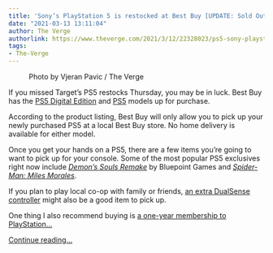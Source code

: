 ```yaml
---
title: 'Sony’s PlayStation 5 is restocked at Best Buy [UPDATE: Sold Out]'
date: "2021-03-13 13:11:04"
author: The Verge
authorlink: https://www.theverge.com/2021/3/12/22328023/ps5-sony-playstation-5-best-buy-restock
tags:
- The-Verge
---
```

<figure>
      <img alt="" src="https://cdn.vox-cdn.com/thumbor/RSnjJZxFfPXIwiMIsDuSRqZe4nI=/0x0:2040x1360/1310x873/cdn.vox-cdn.com/uploads/chorus_image/image/68957792/vpavic_4278_20201030_0073.0.jpg" />
        <figcaption>Photo by Vjeran Pavic / The Verge</figcaption>
    </figure>

  <p id="lYCYSU">If you missed Target’s PS5 restocks Thursday, you may be in luck. Best Buy has the <a href="https://shop-links.co/1734053780700716864#donotlink" rel="sponsored nofollow noopener" target="_blank">PS5 Digital Edition</a> and <a href="https://shop-links.co/1734053639217049019#donotlink" rel="sponsored nofollow noopener" target="_blank">PS5</a> models up for purchase. </p>
<p id="fJwFGh">According to the product listing, Best Buy will only allow you to pick up your newly purchased PS5 at a local Best Buy store. No home delivery is available for either model. </p>
<div id="YgwrHO"><div data-anthem-component="productcard:10226833"></div></div>
<p id="7Rd70W">Once you get your hands on a PS5, there are a few items you’re going to want to pick up for your console. Some of the most popular PS5 exclusives right now include <a href="https://www.amazon.com/Demons-Souls-PlayStation-5/dp/B08FC5TTBF?tag=theverge02-20" rel="sponsored nofollow noopener" target="_blank"><em>Demon’s Souls Remake</em></a> by Bluepoint Games and <a href="https://www.amazon.com/Marvels-Spider-Man-Miles-Morales-Launch-PlayStation/dp/B08FC66ZV4?tag=theverge02-20" rel="sponsored nofollow noopener" target="_blank"><em>Spider-Man: Miles Morales</em></a>. </p>
<div id="9Z9TQT"><div data-anthem-component="productcard:9568461"></div></div>
<p id="Yh2iyW">If you plan to play local co-op with family or friends, <a href="https://shop-links.co/1723570939328512577" rel="sponsored nofollow noopener" target="_blank">an extra DualSense controller</a> might also be a good item to pick up. </p>
<p id="QXm507">One thing I also recommend buying is <a href="https://www.awin1.com/cread.php?awinmid=20387&amp;awinaffid=173843&amp;clickref=VergePlayStationDeal020121&amp;ued=https%3A%2F%2Fwww.eneba.com%2Fus%2Fpsn-playstation-network-card-psn-365-days-usa-psn-key-united-states" rel="sponsored nofollow noopener" target="_blank">a one-year membership to PlayStation...</a></p>
  <p>
    <a href="https://www.theverge.com/2021/3/12/22328023/ps5-sony-playstation-5-best-buy-restock">Continue reading&hellip;</a>
  </p>